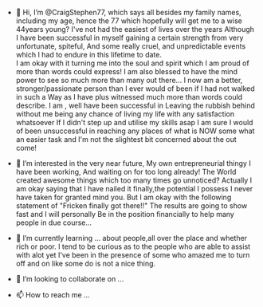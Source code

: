 - 👋 Hi, I’m @CraigStephen77, which says all besides my family names, including my age, hence the 77
which hopefully will get me to a wise 44years young? I've not had the easiest of lives over the years
 Although I have been successful in myself gaining a certain strength from very unfortunate, spiteful,
 And some really cruel, and unpredictable events which I had to endure in this lifetime to date.  
I am okay with it turning me into the soul and spirit which I am proud of more than words could express!
  I am also blessed to have the mind power to see so much more than many out there...
 I now am a better, stronger/passionate person than I ever would of been if I had not walked in such a
Way as I have plus witnessed much more than words could describe. I am , well have been successful in
Leaving the rubbish behind without me being any chance of living my life with any satisfaction whatsoever
 If I didn't step up and utilise my skills asap I am sure I would of been unsuccessful in reaching any
places of what is NOW some what an easier task and I'm not the slightest bit concerned about the out come!
- 👀 I’m interested in the very near future, My own entrepreneurial thingy I have been working,
And waiting on for too long already! The World created awesome things which too many times go unnoticed?
   Actually I am okay saying that I have nailed it finally,the potential I possess
I never have taken for granted mind you. But I am okay with the following statement of
"Fricken finally got there!!" The results are going to show fast and I will personally
Be in the position financially to help many people in due course... 

- 🌱 I’m currently learning ... about people,all over the place and whether rich or poor.
 I tend to be curious as to the people who are able to assist with alot yet I've been in
 the presence of some who amazed me to turn off and on like some do is not a nice thing.
- 💞️ I’m looking to collaborate on ...
- 📫 How to reach me ...

<!---
CraigStephen77/CraigStephen77 is a ✨ special ✨ repository because its `README.md` (this file) appears on your GitHub profile.
You can click the Preview link to take a look at your changes.
--->
